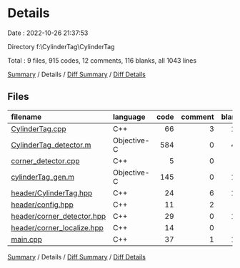 # Details

Date : 2022-10-26 21:37:53

Directory f:\\CylinderTag\\CylinderTag

Total : 9 files,  915 codes, 12 comments, 116 blanks, all 1043 lines

[Summary](results.md) / Details / [Diff Summary](diff.md) / [Diff Details](diff-details.md)

## Files
| filename | language | code | comment | blank | total |
| :--- | :--- | ---: | ---: | ---: | ---: |
| [CylinderTag.cpp](/CylinderTag.cpp) | C++ | 66 | 3 | 10 | 79 |
| [CylinderTag_detector.m](/CylinderTag_detector.m) | Objective-C | 584 | 0 | 45 | 629 |
| [corner_detector.cpp](/corner_detector.cpp) | C++ | 5 | 0 | 3 | 8 |
| [cylinderTag_gen.m](/cylinderTag_gen.m) | Objective-C | 145 | 0 | 12 | 157 |
| [header/CylinderTag.hpp](/header/CylinderTag.hpp) | C++ | 24 | 6 | 13 | 43 |
| [header/config.hpp](/header/config.hpp) | C++ | 11 | 2 | 3 | 16 |
| [header/corner_detector.hpp](/header/corner_detector.hpp) | C++ | 29 | 0 | 14 | 43 |
| [header/corner_localize.hpp](/header/corner_localize.hpp) | C++ | 14 | 0 | 5 | 19 |
| [main.cpp](/main.cpp) | C++ | 37 | 1 | 11 | 49 |

[Summary](results.md) / Details / [Diff Summary](diff.md) / [Diff Details](diff-details.md)